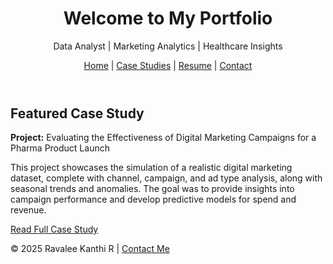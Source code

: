 <!DOCTYPE html>
<html lang="en">
<head>
  <meta charset="UTF-8" />
  <meta name="viewport" content="width=device-width, initial-scale=1.0" />
  <title>My Data Portfolio</title>
  <link rel="stylesheet" href="css/styles.css" />
</head>
<body>
  <header>
    <h1>Welcome to My Portfolio</h1>
    <p>Data Analyst | Marketing Analytics | Healthcare Insights</p>
    <nav>
      <a href="/">Home</a> |
      <a href="/case-studies/">Case Studies</a> |
      <a href="/resume/">Resume</a> |
      <a href="/contact/">Contact</a>
    </nav>
  </header>

  <main>
    <section>
      <h2>Featured Case Study</h2>
      <p><strong>Project:</strong> Evaluating the Effectiveness of Digital Marketing Campaigns for a Pharma Product Launch</p>
      <p>This project showcases the simulation of a realistic digital marketing dataset, complete with channel, campaign, and ad type analysis, along with seasonal trends and anomalies. The goal was to provide insights into campaign performance and develop predictive models for spend and revenue.</p>
      <a href="/case-studies/campaign-insights.html">Read Full Case Study</a>
    </section>
  </main>

  <footer>
    <p>&copy; 2025 Ravalee Kanthi R | <a href="mailto:kanthiravuri888@gmail.com">Contact Me</a></p>
  </footer>
</body>
</html>
